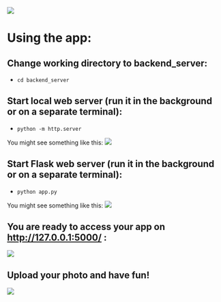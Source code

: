 <img src="https://i.imgur.com/24ebrZ1.png" />

# Using the app:

## Change working directory to backend_server:

- ```cd backend_server```

## Start local web server (run it in the background or on a separate terminal):

- ```python -m http.server```

You might see something like this:
<img src="https://i.imgur.com/Z1Fs2CF.png"  />

## Start Flask web server (run it in the background or on a separate terminal):

- ```python app.py```

You might see something like this:
<img src="https://i.imgur.com/iEtY2Kj.png"  />

## You are ready to access your app on http://127.0.0.1:5000/ :

<img src="https://i.imgur.com/Z9wAToG.jpg"  />

## Upload your photo and have fun!

<img src="https://i.imgur.com/98YR4ZF.jpg"  />

